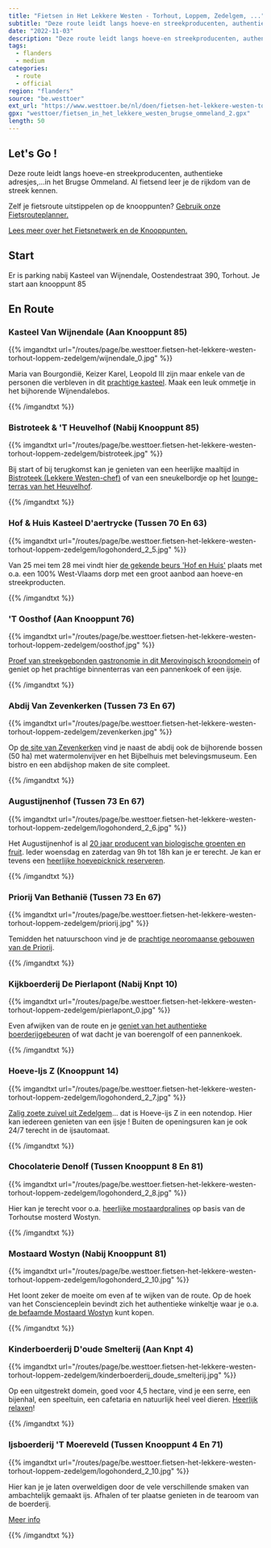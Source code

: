 ```yaml
---
title: "Fietsen in Het Lekkere Westen - Torhout, Loppem, Zedelgem, ..."
subtitle: "Deze route leidt langs hoeve-en streekproducenten, authentieke adresjes,"
date: "2022-11-03"
description: "Deze route leidt langs hoeve-en streekproducenten, authentieke adresjes," 
tags:
  - flanders
  - medium
categories: 
  - route
  - official
region: "flanders"
source: "be.westtoer"
ext_url: "https://www.westtoer.be/nl/doen/fietsen-het-lekkere-westen-torhout-loppem-zedelgem"
gpx: "westtoer/fietsen_in_het_lekkere_westen_brugse_ommeland_2.gpx"
length: 50
---
```


## Let's Go !

Deze route leidt langs hoeve-en streekproducenten, authentieke adresjes,...in het Brugse Ommeland.   Al fietsend leer je de rijkdom van de streek kennen. 

Zelf je fietsroute uitstippelen op de knooppunten? [Gebruik onze Fietsrouteplanner.](https://www.westtoer.be/nl/fietsrouteplanner)

[Lees meer over het Fietsnetwerk en de Knooppunten.](https://www.westtoer.be/nl/inspiratie/fietsnetwerk)

## Start 

Er is parking nabij Kasteel van Wijnendale, Oostendestraat 390, Torhout.  Je start aan knooppunt 85 

## En Route

### Kasteel Van Wijnendale (Aan Knooppunt 85)

{{% imgandtxt url="/routes/page/be.westtoer.fietsen-het-lekkere-westen-torhout-loppem-zedelgem/wijnendale_0.jpg" %}}

Maria van Bourgondië, Keizer Karel, Leopold III zijn maar enkele van de personen die verbleven in dit [prachtige kasteel](http://www.brugseommeland.be/nl/doen/kasteel-wijnendale). Maak een leuk ommetje in het bijhorende Wijnendalebos.

{{% /imgandtxt %}}

### Bistroteek & 'T Heuvelhof (Nabij Knooppunt 85)

{{% imgandtxt url="/routes/page/be.westtoer.fietsen-het-lekkere-westen-torhout-loppem-zedelgem/bistroteek.jpg" %}}

Bij start of bij terugkomst kan je genieten van een heerlijke maaltijd in [Bistroteek (Lekkere Westen-chef)](https://www.westtoer.be/nl/node/94795) of van een sneukelbordje op het [lounge-terras van het Heuvelhof](https://www.westtoer.be/nl/eten-drinken/brasserie-heuvelhof).

{{% /imgandtxt %}}

### Hof & Huis Kasteel D'aertrycke (Tussen 70 En 63)

{{% imgandtxt url="/routes/page/be.westtoer.fietsen-het-lekkere-westen-torhout-loppem-zedelgem/logohonderd_2_5.jpg" %}}

Van 25 mei tem 28 mei vindt hier [de gekende beurs 'Hof en Huis'](https://www.westtoer.be/nl/agenda/hof-huis-0) plaats met o.a. een 100% West-Vlaams dorp met een groot aanbod aan hoeve-en streekproducten.

{{% /imgandtxt %}}

### 'T Oosthof (Aan Knooppunt 76)

{{% imgandtxt url="/routes/page/be.westtoer.fietsen-het-lekkere-westen-torhout-loppem-zedelgem/oosthof.jpg" %}}

[Proef van streekgebonden gastronomie in dit Merovingisch kroondomein](https://www.westtoer.be/nl/eten-drinken/t-oosthof) of geniet op het prachtige binnenterras van een pannenkoek of een ijsje.

{{% /imgandtxt %}}

### Abdij Van Zevenkerken (Tussen 73 En 67)

{{% imgandtxt url="/routes/page/be.westtoer.fietsen-het-lekkere-westen-torhout-loppem-zedelgem/zevenkerken.jpg" %}}

Op [de site van Zevenkerken](https://www.westtoer.be/nl/doen/site-zevenkerken) vind je naast de abdij ook de bijhorende bossen (50 ha) met watermolenvijver en het Bijbelhuis met belevingsmuseum. Een bistro en een abdijshop maken de site compleet.

{{% /imgandtxt %}}

### Augustijnenhof (Tussen 73 En 67)

{{% imgandtxt url="/routes/page/be.westtoer.fietsen-het-lekkere-westen-torhout-loppem-zedelgem/logohonderd_2_6.jpg" %}}

Het Augustijnenhof is al [20 jaar producent van biologische groenten en fruit](https://www.westtoer.be/nl/eten-drinken/augustijnenhof).  Ieder woensdag en zaterdag van 9h tot 18h kan je er terecht. Je kan er tevens een [heerlijke hoevepicknick reserveren](http://augustijnenhof.be/beleving/hoevepicknick/).

{{% /imgandtxt %}}

### Priorij Van Bethanië (Tussen 73 En 67) 

{{% imgandtxt url="/routes/page/be.westtoer.fietsen-het-lekkere-westen-torhout-loppem-zedelgem/priorij.jpg" %}}

Temidden het natuurschoon vind je de [prachtige neoromaanse gebouwen van de Priorij](https://www.westtoer.be/nl/doen/priorij-onze-lieve-vrouw-van-bethani%C3%AB).

{{% /imgandtxt %}}

### Kijkboerderij De Pierlapont (Nabij Knpt 10)

{{% imgandtxt url="/routes/page/be.westtoer.fietsen-het-lekkere-westen-torhout-loppem-zedelgem/pierlapont_0.jpg" %}}

Even afwijken van de route en je [geniet van het authentieke boerderijgebeuren](https://www.westtoer.be/nl/doen/kijkboerderij-de-pierlapont) of wat dacht je van boerengolf of een pannenkoek.

{{% /imgandtxt %}}

### Hoeve-Ijs Z (Knooppunt 14)

{{% imgandtxt url="/routes/page/be.westtoer.fietsen-het-lekkere-westen-torhout-loppem-zedelgem/logohonderd_2_7.jpg" %}}

[Zalig zoete zuivel uit Zedelgem](https://www.westtoer.be/nl/eten-drinken/hoeve-ijs-z)... dat is Hoeve-ijs Z in een notendop. Hier kan iedereen genieten van een ijsje ! Buiten de openingsuren kan je ook 24/7 terecht in de ijsautomaat. 

{{% /imgandtxt %}}

### Chocolaterie Denolf (Tussen Knooppunt 8 En 81)

{{% imgandtxt url="/routes/page/be.westtoer.fietsen-het-lekkere-westen-torhout-loppem-zedelgem/logohonderd_2_8.jpg" %}}

Hier kan je terecht voor o.a. [heerlijke mostaardpralines](https://www.westtoer.be/nl/doen/chocolaterie-denolf-bossuyt) op basis van de Torhoutse mosterd Wostyn.

{{% /imgandtxt %}}

### Mostaard Wostyn (Nabij Knooppunt 81)

{{% imgandtxt url="/routes/page/be.westtoer.fietsen-het-lekkere-westen-torhout-loppem-zedelgem/logohonderd_2_10.jpg" %}}

Het loont zeker de moeite om even af te wijken van de route. Op de hoek van het Conscienceplein bevindt zich het authentieke winkeltje waar je o.a. [de befaamde Mostaard Wostyn](https://www.westtoer.be/nl/doen/mosterdwinkeltje-wostyn) kunt kopen.

{{% /imgandtxt %}}

### Kinderboerderij D'oude Smelterij (Aan Knpt 4)

{{% imgandtxt url="/routes/page/be.westtoer.fietsen-het-lekkere-westen-torhout-loppem-zedelgem/kinderboerderij_doude_smelterij.jpg" %}}

Op een uitgestrekt domein, goed voor 4,5 hectare, vind je een serre, een bijenhal, een speeltuin, een cafetaria en natuurlijk heel veel dieren. [Heerlijk relaxen](https://www.westtoer.be/nl/doen/kinderboerderij-doude-smelterij)!

{{% /imgandtxt %}}

### Ijsboerderij 'T Moereveld (Tussen Knooppunt 4 En 71)

{{% imgandtxt url="/routes/page/be.westtoer.fietsen-het-lekkere-westen-torhout-loppem-zedelgem/logohonderd_2_10.jpg" %}}

Hier kan je je laten overweldigen door de vele verschillende smaken van ambachtelijk gemaakt ijs. Afhalen of ter plaatse genieten in de tearoom van de boerderij.

[Meer info](https://www.westtoer.be/nl/eten-drinken/ijsboerderij-t-moereveld)

{{% /imgandtxt %}}
